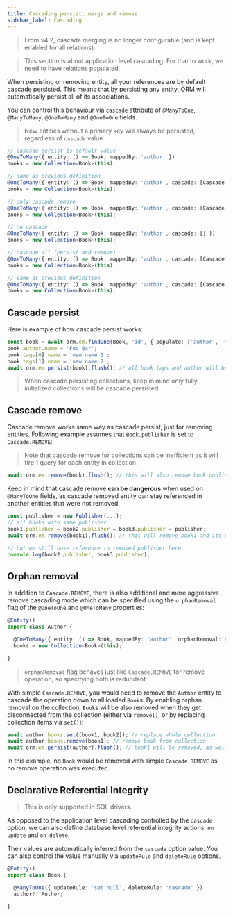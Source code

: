 ```yaml
---
title: Cascading persist, merge and remove
sidebar_label: Cascading
---
```


> From v4.2, cascade merging is no longer configurable (and is kept enabled for all relations).

> This section is about application level cascading. For that to work, we need to have relations populated.

When persisting or removing entity, all your references are by default cascade persisted. This means that by persisting any entity, ORM will automatically persist all of its associations.

You can control this behaviour via `cascade` attribute of `@ManyToOne`, `@ManyToMany`, `@OneToMany` and `@OneToOne` fields.

> New entities without a primary key will always be persisted, regardless of `cascade` value.

```ts
// cascade persist is default value
@OneToMany({ entity: () => Book, mappedBy: 'author' })
books = new Collection<Book>(this);

// same as previous definition
@OneToMany({ entity: () => Book, mappedBy: 'author', cascade: [Cascade.PERSIST] })
books = new Collection<Book>(this);

// only cascade remove
@OneToMany({ entity: () => Book, mappedBy: 'author', cascade: [Cascade.REMOVE] })
books = new Collection<Book>(this);

// no cascade
@OneToMany({ entity: () => Book, mappedBy: 'author', cascade: [] })
books = new Collection<Book>(this);

// cascade all (persist and remove)
@OneToMany({ entity: () => Book, mappedBy: 'author', cascade: [Cascade.ALL] })
books = new Collection<Book>(this);

// same as previous definition
@OneToMany({ entity: () => Book, mappedBy: 'author', cascade: [Cascade.PERSIST, Cascade.REMOVE] })
books = new Collection<Book>(this);
```

## Cascade persist

Here is example of how cascade persist works:

```ts
const book = await orm.em.findOne(Book, 'id', { populate: ['author', 'tags'] });
book.author.name = 'Foo Bar';
book.tags[0].name = 'new name 1';
book.tags[1].name = 'new name 2';
await orm.em.persist(book).flush(); // all book tags and author will be persisted too
```

> When cascade persisting collections, keep in mind only fully initialized collections will be cascade persisted.

## Cascade remove

Cascade remove works same way as cascade persist, just for removing entities. Following example assumes that `Book.publisher` is set to `Cascade.REMOVE`:

> Note that cascade remove for collections can be inefficient as it will fire 1 query for each entity in collection.

```ts
await orm.em.remove(book).flush(); // this will also remove book.publisher
```

Keep in mind that cascade remove **can be dangerous** when used on `@ManyToOne` fields, as cascade removed entity can stay referenced in another entities that were not removed.

```ts
const publisher = new Publisher(...);
// all books with same publisher
book1.publisher = book2.publisher = book3.publisher = publisher;
await orm.em.remove(book1).flush(); // this will remove book1 and its publisher

// but we still have reference to removed publisher here
console.log(book2.publisher, book3.publisher);
```

## Orphan removal

In addition to `Cascade.REMOVE`, there is also additional and more aggressive remove cascading mode which can be specified using the `orphanRemoval` flag of the `@OneToOne` and `@OneToMany` properties:

```ts
@Entity()
export class Author {

  @OneToMany({ entity: () => Book, mappedBy: 'author', orphanRemoval: true })
  books = new Collection<Book>(this);

}
```

> `orphanRemoval` flag behaves just like `Cascade.REMOVE` for remove operation, so specifying both is redundant.

With simple `Cascade.REMOVE`, you would need to remove the `Author` entity to cascade the operation down to all loaded `Book`s. By enabling orphan removal on the collection, `Book`s will be also removed when they get disconnected from the collection (either via `remove()`, or by replacing collection items via `set()`):

```ts
await author.books.set([book1, book2]); // replace whole collection
await author.books.remove(book1); // remove book from collection
await orm.em.persist(author).flush(); // book1 will be removed, as well as all original items (before we called `set()`)
```

In this example, no `Book` would be removed with simple `Cascade.REMOVE` as no remove operation was executed.

## Declarative Referential Integrity

> This is only supported in SQL drivers.

As opposed to the application level cascading controlled by the `cascade` option, we can also define database level referential integrity actions: `on update` and `on delete`.

Their values are automatically inferred from the `cascade` option value. You can also control the value manually via `updateRule` and `deleteRule` options.

```ts
@Entity()
export class Book {

  @ManyToOne({ updateRule: 'set null', deleteRule: 'cascade' })
  author?: Author;

}
```
